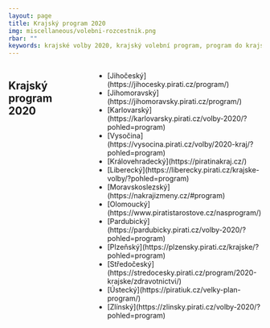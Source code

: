 ```yaml
---
layout: page
title: Krajský program 2020
img: miscellaneous/volebni-rozcestnik.png
rbar: ""
keywords: krajské volby 2020, krajský volební program, program do krajských voleb, program pro krajské volby, kraje, krajské zastupitelstvo, program
---
```


<div class="medium-12 large-4 columns o-section-block--medium">
  <div class="o-section-header">
    <h2 class="o-section__heading o-section__heading">Krajský program 2020</h2>
  </div>
  <br>
<ul>  
<li>[Jihočeský](https://jihocesky.pirati.cz/program/)</li>
<li>[Jihomoravský](https://jihomoravsky.pirati.cz/program/)</li>
<li>[Karlovarský](https://karlovarsky.pirati.cz/volby-2020/?pohled=program)</li>
<li>[Vysočina](https://vysocina.pirati.cz/volby/2020-kraj/?pohled=program)</li>
<li>[Královehradecký](https://piratinakraj.cz/)</li>
<li>[Liberecký](https://liberecky.pirati.cz/krajske-volby/?pohled=program)</li>
<li>[Moravskoslezský](https://nakrajizmeny.cz/#program)</li>
<li>[Olomoucký](https://www.piratistarostove.cz/nasprogram/)</li>
<li>[Pardubický](https://pardubicky.pirati.cz/volby-2020/?pohled=program)</li>
<li>[Plzeňský](https://plzensky.pirati.cz/krajske/?pohled=program)</li>
<li>[Středočeský](https://stredocesky.pirati.cz/program/2020-krajske/zdravotnictvi/)</li>
<li>[Ústecký](https://piratiuk.cz/velky-plan-program/)</li>
<li>[Zlínský](https://zlinsky.pirati.cz/volby-2020/?pohled=program)</li>
</ul>  
</div>
	
